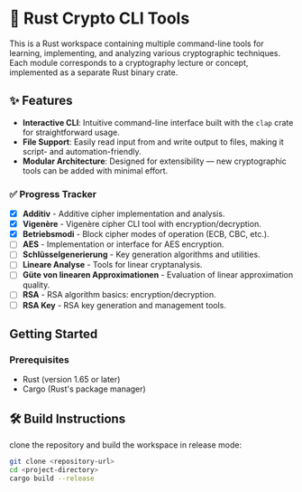 # 🦀 Rust Crypto CLI Tools

This is a Rust workspace containing multiple command-line tools for learning, implementing, and analyzing various cryptographic techniques. Each module corresponds to a cryptography lecture or concept, implemented as a separate Rust binary crate.

## ✨ Features

- **Interactive CLI**: Intuitive command-line interface built with the `clap` crate for straightforward usage.
- **File Support**: Easily read input from and write output to files, making it script- and automation-friendly.
- **Modular Architecture**: Designed for extensibility — new cryptographic tools can be added with minimal effort.


### ✅ Progress Tracker

- [x] **Additiv** - Additive cipher implementation and analysis.
- [x] **Vigenère** - Vigenère cipher CLI tool with encryption/decryption.
- [x] **Betriebsmodi** - Block cipher modes of operation (ECB, CBC, etc.).
- [ ] **AES** - Implementation or interface for AES encryption.
- [ ] **Schlüsselgenerierung** - Key generation algorithms and utilities.
- [ ] **Lineare Analyse** - Tools for linear cryptanalysis.
- [ ] **Güte von linearen Approximationen** - Evaluation of linear approximation quality.
- [ ] **RSA** - RSA algorithm basics: encryption/decryption.
- [ ] **RSA Key** - RSA key generation and management tools.

## Getting Started

### Prerequisites

- Rust (version 1.65 or later)
- Cargo (Rust's package manager)

## 🛠 Build Instructions

clone the repository and build the workspace in release mode:

```bash
git clone <repository-url>
cd <project-directory>
cargo build --release
```
